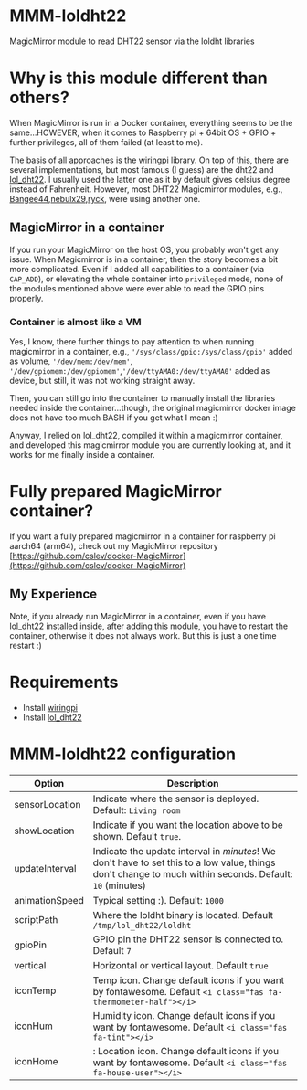 # MMM-loldht22
MagicMirror module to read DHT22 sensor via the loldht libraries

# Why is this module different than others?
When MagicMirror is run in a Docker container, everything seems to be the same...HOWEVER, when it comes to Raspberry pi + 64bit OS + GPIO + further privileges, all of them failed (at least to me).

The basis of all approaches is the [wiringpi](http://wiringpi.com/download-and-install/) library.
On top of this, there are several implementations, but most famous (I guess) are the dht22 and [lol_dht22](https://github.com/technion/lol_dht22).
I usually used the latter one as it by default gives celsius degree instead of Fahrenheit.
However, most DHT22 Magicmirror modules, e.g., [Bangee44](https://github.com/Bangee44/MMM-DHT22/),[nebulx29](https://github.com/nebulx29/MMM-dht22),[ryck](https://github.com/ryck/MMM-DHT-Sensor), were using another one.

## MagicMirror in a container
If you run your MagicMirror on the host OS, you probably won't get any issue.
When Magicmirror is in a container, then the story becomes a bit more complicated. 
Even if I added all capabilities to a container (via `CAP_ADD`), or elevating the whole container into `privileged` mode, none of the modules mentioned above were ever able to read the GPIO pins properly.

### Container is almost like a VM
Yes, I know, there further things to pay attention to when running magicmirror in a container, e.g., `'/sys/class/gpio:/sys/class/gpio'` added as volume, `'/dev/mem:/dev/mem'`, `'/dev/gpiomem:/dev/gpiomem'`,`'/dev/ttyAMA0:/dev/ttyAMA0'` added as device, but still, it was not working straight away.

Then, you can still go into the container to manually install the libraries needed inside the container...though, the original magicmirror docker image does not have too much BASH if you get what I mean :)


Anyway, I relied on lol_dht22, compiled it within a magicmirror container, and developed this magicmirror module you are currently looking at, and it works for me finally inside a container.

# Fully prepared MagicMirror container? 
If you want a fully prepared magicmirror in a container for raspberry pi aarch64 (arm64), check out my MagicMirror repository [https://github.com/cslev/docker-MagicMirror](https://github.com/cslev/docker-MagicMirror)

## My Experience
Note, if you already run MagicMirror in a container, even if you have lol_dht22 installed inside, after adding this module, you have to restart the container, otherwise it does not always work. But this is just a one time restart :)

# Requirements
 - Install [wiringpi](http://wiringpi.com/download-and-install/)
 - Install [lol_dht22](https://github.com/technion/lol_dht22)

# MMM-loldht22 configuration
| Option |  Description | 
|---|---|
|sensorLocation| Indicate where the sensor is deployed. Default: `Living room` |
|showLocation| Indicate if you want the location above to be shown. Default `true`.
|updateInterval|  Indicate the update interval in *minutes*! We don't have to set this to a low value, things don't change to much within seconds. Default: `10` (minutes)|
|animationSpeed| Typical setting :). Default: `1000`|
|scriptPath| Where the loldht binary is located. Default `/tmp/lol_dht22/loldht`|
|gpioPin | GPIO pin the DHT22 sensor is connected to. Default `7`|
|vertical| Horizontal or vertical layout. Default `true`|
|iconTemp| Temp icon. Change default icons if you want by fontawesome. Default `<i class="fas fa-thermometer-half"></i>`|
|iconHum| Humidity icon. Change default icons if you want by fontawesome. Default `<i class="fas fa-tint"></i>`|
|iconHome|: Location icon. Change default icons if you want by fontawesome. Default `<i class="fas fa-house-user"></i>`|


